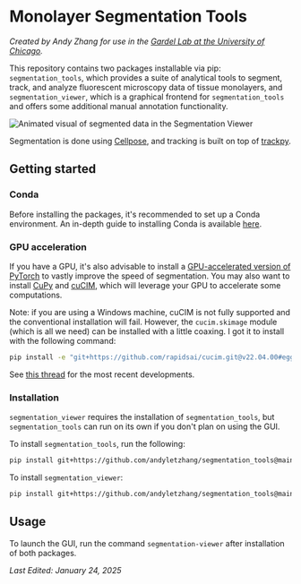 # Monolayer Segmentation Tools
_Created by Andy Zhang for use in the [Gardel Lab at the University of Chicago](https://squishycell.uchicago.edu/)._

This repository contains two packages installable via pip: `segmentation_tools`, which provides a suite of analytical tools to segment, track, and analyze fluorescent microscopy data of tissue monolayers, and `segmentation_viewer`, which is a graphical frontend for `segmentation_tools` and offers some additional manual annotation functionality.

![Animated visual of segmented data in the Segmentation Viewer](segmentation_viewer/src/segmentation_viewer/assets/segmentation_viewer_v2.gif)

Segmentation is done using [Cellpose](https://github.com/mouseland/cellpose), and tracking is built on top of [trackpy](https://github.com/soft-matter/trackpy).

## Getting started
### Conda
Before installing the packages, it's recommended to set up a Conda environment. An in-depth guide to installing Conda is available [here](python_onboarding/1-anaconda.md).

### GPU acceleration
If you have a GPU, it's also advisable to install a [GPU-accelerated version of PyTorch](python_onboarding/3-GPU.md) to vastly improve the speed of segmentation. You may also want to install [CuPy](https://docs.cupy.dev/en/stable/install.html) and [cuCIM](https://docs.rapids.ai/api/cucim/stable/), which will leverage your GPU to accelerate some computations.

Note: if you are using a Windows machine, cuCIM is not fully supported and the conventional installation will fail. However, the `cucim.skimage` module (which is all we need) can be installed with a little coaxing. I got it to install with the following command:
```bash
pip install -e "git+https://github.com/rapidsai/cucim.git@v22.04.00#egg=cucim&subdirectory=python/cucim" scipy scikit-image
```
See [this thread](https://github.com/rapidsai/cucim/issues/454#issuecomment-1331244039) for the most recent developments.

### Installation
`segmentation_viewer` requires the installation of `segmentation_tools`, but `segmentation_tools` can run on its own if you don't plan on using the GUI.

To install `segmentation_tools`, run the following:
```bash
pip install git+https://github.com/andyletzhang/segmentation_tools@main#subdirectory=segmentation_tools
```
To install `segmentation_viewer`:
```bash
pip install git+https://github.com/andyletzhang/segmentation_tools@main#subdirectory=segmentation_viewer
```

## Usage
To launch the GUI, run the command `segmentation-viewer` after installation of both packages.

_Last Edited: January 24, 2025_